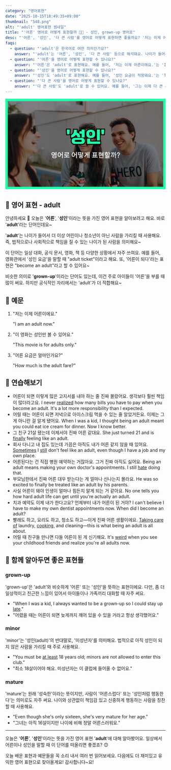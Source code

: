 ```yaml
---
category: "영어표현"
date: "2025-10-15T18:49:35+09:00"
thumbnail: "548.png"
alt: "'adult' 영어표현 썸네일"
title: "'어른' 영어로 어떻게 표현할까 🧑‍🦳 - 성인, grown-up 영어로"
desc: "'어른', '성인', '다 큰 사람'를 영어로 어떻게 표현하면 좋을까요? '저는 이제 어른이에요.', '성인 요금이 적용돼요.' 등을 영어로 표현하는 법을 배워봅시다. 다양한 예문을 통해서 연습하고 본인의 표현으로 만들어 보세요."
faqs: 
  - question: "'adult'은 한국어로 어떤 의미인가요?"
    answer: "'adult'는 '어른', '성인', '다 큰 사람' 등으로 해석돼요. 나이가 들어서 어린이나 청소년이 아닌 사람을 뜻해요."
  - question: "'어른'을 영어로 어떻게 표현할 수 있나요?"
    answer: "'어른'은 'adult'로 표현해요. 예를 들어, '저는 이제 어른이에요.'는 'I'm an adult now.'라고 말해요."
  - question: "'성인'을 영어로 어떻게 표현할 수 있나요?"
    answer: "'성인'도 'adult'로 표현해요. 예를 들어, '성인 요금이 적용돼요.'는 'The adult fare applies.'라고 해요."
  - question: "'다 큰 사람'을 영어로 어떻게 표현할 수 있나요?"
    answer: "'다 큰 사람'도 'adult'로 쓸 수 있어요. 예를 들어, '그는 이제 다 큰 사람이에요.'는 'He is an adult now.'라고 말해요."
---
```


!['adult' 영어표현](./548.png)

## 🌟 영어 표현 - adult

안녕하세요 👋 오늘은 '**어른**', '**성인**'이라는 뜻을 가진 영어 표현을 알아보려고 해요. 바로 '**adult**'라는 단어인데요~

'**adult**'는 나이가 들어서 더 이상 어린이나 청소년이 아닌 사람을 가리킬 때 사용해요. 즉, 법적으로나 사회적으로 책임을 질 수 있는 나이가 된 사람을 의미해요~

이 단어는 일상 대화, 공식 문서, 영화, 책 등 다양한 상황에서 자주 쓰여요. 예를 들어, 영화관에서 '성인 요금'을 말할 때 "adult ticket"이라고 해요. 또, '어른이 되다'라는 표현은 "become an adult"라고 할 수 있어요~

비슷한 의미로 '**grown-up**'이라는 단어도 있는데, 이건 주로 아이들이 '어른'을 부를 때 많이 써요. 하지만 공식적인 자리에서는 'adult'가 더 적합해요~

## 📖 예문

1. "저는 이제 어른이에요."

   "I am an adult now."

2. "이 영화는 성인만 볼 수 있어요."

   "This movie is for adults only."

3. "어른 요금은 얼마인가요?"

   "How much is the adult fare?"



## 💬 연습해보기

<ul data-interactive-list>

  <li data-interactive-item>
    <span data-toggler>어른이 되면 이렇게 많은 고지서를 내야 하는 줄 진짜 몰랐어요. 생각보다 훨씬 책임이 많더라고요.</span>
    <span data-answer>I never <a href="/blog/in-english/166.realize/">realized</a> how many bills you have to pay when you become an adult. It's a lot more responsibility than I expected.</span>
  </li>

  <li data-interactive-item>
    <span data-toggler>어릴 때는 어른이 되면 저녁으로 아이스크림 먹을 수 있는 줄 알았거든요. 이제는 그게 아니란 걸 알게 됐어요.</span>
    <span data-answer>When I was a kid, I thought being an adult meant you could eat ice cream for dinner. Now I know better.</span>
  </li>

  <li data-interactive-item>
    <span data-toggler>그 친구 21살 됐는데 이제서야 진짜 어른 같대요.</span>
    <span data-answer>She just turned 21 and is <a href="/blog/in-english/182.finally/">finally</a> feeling like an adult.</span>
  </li>

  <li data-interactive-item>
    <span data-toggler>회사 다니고 내 집도 있는데 가끔은 아직도 내가 어른 같지 않을 때 있어요.</span>
    <span data-answer><a href="/blog/in-english/270.sometimes/">Sometimes</a> I <a href="/blog/in-english/254.still/">still</a> don't feel like an adult, even though I have a job and my own place.</span>
  </li>

  <li data-interactive-item>
    <span data-toggler>어른된다는 건 직접 병원 예약하는 거잖아요. 그거 진짜 아직도 싫어요.</span>
    <span data-answer>Being an adult means making your own doctor's appointments. I still <a href="/blog/in-english/392.hate/">hate</a> doing that.</span>
  </li>

  <li data-interactive-item>
    <span data-toggler>부모님한테서 진짜 어른 대우 받는다는 게 얼마나 신나는지 몰라요.</span>
    <span data-answer>He was so excited to finally be treated like an adult by his parents.</span>
  </li>

  <li data-interactive-item>
    <span data-toggler>사실 어른이 돼야 인생이 얼마나 힘든지 알게 되는 거 같아요.</span>
    <span data-answer>No one tells you how hard adult life can get until you're actually an adult.</span>
  </li>

  <li data-interactive-item>
    <span data-toggler>치과 예약도 이제 내가 한다고요? 언제부터 내가 어른이 된 거야?</span>
    <span data-answer>I can't believe I have to make my own dentist appointments now. When did I become an adult?</span>
  </li>

  <li data-interactive-item>
    <span data-toggler>빨래도 하고, 요리도 하고, 청소도 하고—이게 진짜 어른 생활이에요.</span>
    <span data-answer><a href="/blog/in-english/330.take-care-of/">Taking care of</a> laundry, <a href="/blog/in-english/461.cook/">cooking</a>, and cleaning—this is what being an adult is all about.</span>
  </li>

  <li data-interactive-item>
    <span data-toggler>어릴 때 친구들 만나면 다들 어른이 된 게 신기해요.</span>
    <span data-answer>It's <a href="/blog/in-english/296.weird/">weird</a> when you see your childhood friends and realize you're all adults now.</span>
  </li>

</ul>

## 🤝 함께 알아두면 좋은 표현들

### grown-up

'grown-up'은 'adult'와 비슷하게 '어른' 또는 '성인'을 뜻하는 표현이에요. 다만, 좀 더 일상적이고 친근한 느낌이 있어서 아이들이나 가족끼리 대화할 때 자주 써요.

- "When I was a kid, I always wanted to be a grown-up so I could stay up [late](/blog/in-english/391.late/)."
- "어렸을 때는 어른이 되면 늦게까지 깨어 있을 수 있을 거라고 항상 생각했어요."

### minor

'minor'는 '성인(adult)'의 반대말로, '미성년자'를 의미해요. 법적으로 아직 성인이 되지 않은 사람을 가리킬 때 주로 사용해요.

- "You must be [at least](/blog/in-english/167.at-least/) 18 years old; minors are not allowed to enter this club."
- "최소 18살이어야 해요. 미성년자는 이 클럽에 들어올 수 없어요."

### mature

'mature'는 원래 '성숙한'이라는 뜻이지만, 사람이 '어른스럽다' 또는 '성인처럼 행동한다'는 의미로도 자주 써요. 나이와 상관없이 책임감 있고 신중하게 행동하는 사람을 칭찬할 때 사용해요.

- "Even though she's only sixteen, she's very mature for her age."
- "그녀는 아직 16살이지만 나이에 비해 정말 어른스러워요."

---

오늘은 '**어른**', '**성인**'이라는 뜻을 가진 영어 표현 '**adult**'에 대해 알아봤어요. 일상에서 어른이나 성인을 말할 때 이 단어를 떠올리면 좋겠죠? 😊

오늘 배운 표현과 예문들을 꼭 소리 내서 여러 번 읽어보세요. 다음에도 더 재미있고 유익한 영어 표현으로 찾아올게요! 감사합니다~요!

